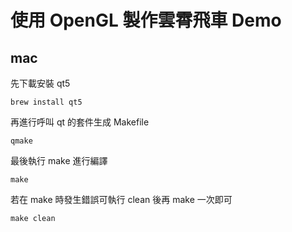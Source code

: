 # 使用 OpenGL 製作雲霄飛車 Demo

## mac

先下載安裝 qt5

``` shell
brew install qt5
```

再進行呼叫 qt 的套件生成 Makefile

``` shell
qmake
```

最後執行 make 進行編譯

``` shell
make
```

若在 make 時發生錯誤可執行 clean 後再 make 一次即可

``` shell
make clean
```
